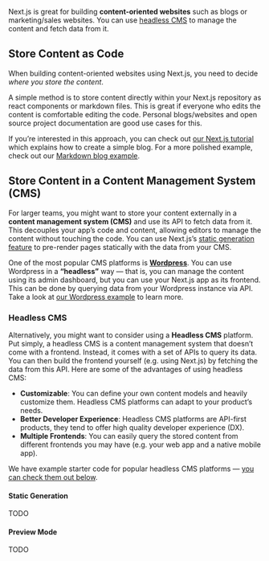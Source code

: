 Next.js is great for building **content-oriented websites** such as blogs or marketing/sales websites. You can use [headless CMS](#use-headless-cms) to manage the content and fetch data from it.

## Store Content as Code

When building content-oriented websites using Next.js, you need to decide _where you store the content_.

A simple method is to store content directly within your Next.js repository as react components or markdown files. This is great if everyone who edits the content is comfortable editing the code. Personal blogs/websites and open source project documentation are good use cases for this.

If you’re interested in this approach, you can check out [our Next.js tutorial](/learn/basics/create-nextjs-app) which explains how to create a simple blog. For a more polished example, check out our [Markdown blog example](/examples/blog-headless-cms/blog-starter).

## Store Content in a Content Management System (CMS)

For larger teams, you might want to store your content externally in a **content management system (CMS)** and use its API to fetch data from it. This decouples your app’s code and content, allowing editors to manage the content without touching the code. You can use Next.js’s [static generation feature](/docs/basic-features/data-fetching) to pre-render pages statically with the data from your CMS.

One of the most popular CMS platforms is **[Wordpress](https://wordpress.org/)**. You can use Wordpress in a **“headless”** way — that is, you can manage the content using its admin dashboard, but you can use your Next.js app as its frontend. This can be done by querying data from your Wordpress instance via API. Take a look at [our Wordpress example](/examples/blog-headless-cms/wordpress) to learn more.

### Headless CMS

Alternatively, you might want to consider using a **Headless CMS** platform. Put simply, a headless CMS is a content management system that doesn’t come with a frontend. Instead, it comes with a set of APIs to query its data. You can then build the frontend yourself (e.g. using Next.js) by fetching the data from this API. Here are some of the advantages of using headless CMS:

- **Customizable**: You can define your own content models and heavily customize them. Headless CMS platforms can adapt to your product’s needs.
- **Better Developer Experience**: Headless CMS platforms are API-first products, they tend to offer high quality developer experience (DX).
- **Multiple Frontends**: You can easily query the stored content from different frontends you may have (e.g. your web app and a native mobile app).

We have example starter code for popular headless CMS platforms — [you can check them out below](#related).

#### Static Generation

TODO

#### Preview Mode

TODO
